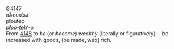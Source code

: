 G4147  
πλουτέω  
plouteō  
*ploo-teh‘-o*  
From [4148](g4148) to *be* (or *become*) *wealthy* (literally or
figuratively): - be increased with goods, (be made, wax) rich.  
